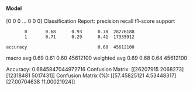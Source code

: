 #### Model
[0 0 0 ... 0 0 0]
Classification Report:
              precision    recall  f1-score   support

           0       0.68      0.93      0.78  28276188
           1       0.71      0.29      0.41  17335912

    accuracy                           0.68  45612100
   macro avg       0.69      0.61      0.60  45612100
weighted avg       0.69      0.68      0.64  45612100

Accuracy: 0.6845847044972716
Confusion Matrix:
[[26207915  2068273]
 [12318481  5017431]]
Confusion Matrix (%):
[[57.45825121  4.53448317]
 [27.00704638 11.00021924]]
